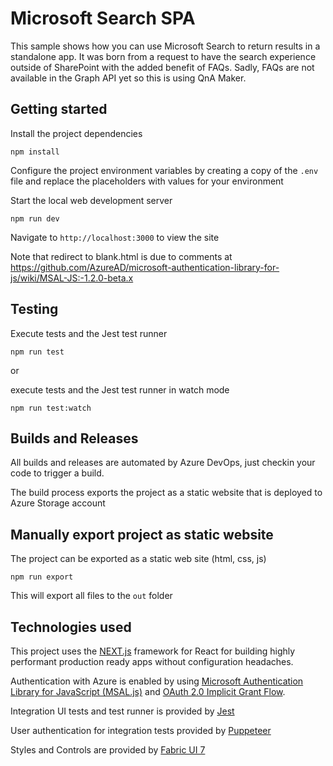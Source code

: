 # Microsoft Search SPA

This sample shows how you can use Microsoft Search to return results in a standalone app. It was born from a request to have the search experience outside of SharePoint with the added benefit of FAQs. Sadly, FAQs are not available in the Graph API yet so this is using QnA Maker.

## Getting started 

Install the project dependencies

`npm install`

Configure the project environment variables by creating a copy of the `.env` file and replace the placeholders with values for your environment

Start the local web development server

`npm run dev`

Navigate to `http://localhost:3000` to view the site

Note that redirect to blank.html is due to comments at https://github.com/AzureAD/microsoft-authentication-library-for-js/wiki/MSAL-JS:-1.2.0-beta.x

## Testing

Execute tests and the Jest test runner

`npm run test`

or

execute tests and the Jest test runner in watch mode 

`npm run test:watch`

## Builds and Releases

All builds and releases are automated by Azure DevOps, just checkin your code to trigger a build.

The build process exports the project as a static website that is deployed to Azure Storage account

## Manually export project as static website

The project can be exported as a static web site (html, css, js)

`npm run export`

This will export all files to the `out` folder

## Technologies used

This project uses the [NEXT.js](https://nextjs.org/) framework for React for building highly performant production ready apps without configuration headaches.

Authentication with Azure is enabled by using [Microsoft Authentication Library for JavaScript (MSAL.js)](https://github.com/AzureAD/microsoft-authentication-library-for-js/blob/dev/lib/msal-core/README.md) and [OAuth 2.0 Implicit Grant Flow](https://docs.microsoft.com/en-us/azure/active-directory/develop/v2-oauth2-implicit-grant-flow).

Integration UI tests and test runner is provided by [Jest](https://jestjs.io/)

User authentication for integration tests provided by [Puppeteer](https://pptr.dev/)

Styles and Controls are provided by [Fabric UI 7](https://developer.microsoft.com/en-us/fabric#/get-started/web)
